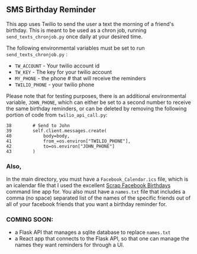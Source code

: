 ## SMS Birthday Reminder
This app uses Twilio to send the user a text the morning
of a friend's birthday. This is meant to be used as
a chron job, running `send_texts_chronjob.py` once daily
at your desired time.  

The following environmental variables must be
set to run `send_texts_chronjob.py` :
- `TW_ACCOUNT` - Your twilio account id
- `TW_KEY` - The key for your twilio account
- `MY_PHONE` - the phone # that will receive the reminders
- `TWILIO_PHONE` - your twilio phone  

Please note that for testing purposes, there is an
additional environmental variable, `JOHN_PHONE`, which can
either be set to a second number to receive the same birthday
reminders, or can be deleted by removing the following
portion of code from `twilio_api_call.py`:
```
38        # Send to John
39        self.client.messages.create(
40            body=body,
41            from_=os.environ["TWILIO_PHONE"],
42            to=os.environ["JOHN_PHONE"]
43        )
```
### Also,  
In the main directory, you must have a `Facebook_Calendar.ics`
file, which is an icalendar file that I used the excellent
[Scrap Facebook Birthdays](https://github.com/ani10030/scrap-facebook-birthdays)
command line app for. You also must have a `names.txt` file
that includes a comma (no space) separated list of the names
of the specific friends out of all of your facebook friends
that you want a birthday reminder for.

### COMING SOON:
- a Flask API that manages a sqlite database to replace `names.txt`
- a React app that connects to the Flask API, so that one can
manage the names they want reminders for through a UI.
